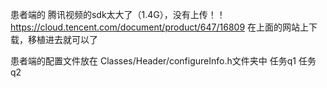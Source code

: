 患者端的 腾讯视频的sdk太大了（1.4G），没有上传！！
https://cloud.tencent.com/document/product/647/16809
在上面的网站上下载，移植进去就可以了


患者端的配置文件放在 Classes/Header/configureInfo.h文件夹中
任务q1
任务q2
